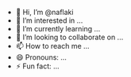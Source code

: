 - 👋 Hi, I’m @naflaki
- 👀 I’m interested in ...
- 🌱 I’m currently learning ...
- 💞️ I’m looking to collaborate on ...
- 📫 How to reach me ...
- 😄 Pronouns: ...
- ⚡ Fun fact: ...

<!---
naflaki/naflaki is a ✨ special ✨ repository because its `README.md` (this file) appears on your GitHub profile.
You can click the Preview link to take a look at your changes.
--->
